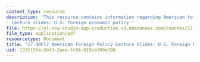 ```yaml
---
content_type: resource
description: 'This resource contains information regarding American foreign policy
  lecture slides: U.S. foreign economic policy.'
file: https://ol-ocw-studio-app-production.s3.amazonaws.com/courses/17-40-american-foreign-policy-past-present-and-future-fall-2017/133f15fe5bf32aeafc04019caf09e788_MIT17_40F17_USForinEconPol.pdf
file_type: application/pdf
resourcetype: Document
title: '17.40F17 American Foreign Policy Lecture Slides: U.S. Foreign Economic Policy'
uid: 133f15fe-5bf3-2aea-fc04-019caf09e788
---
```

